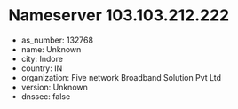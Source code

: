 # Nameserver 103.103.212.222

* as_number: 132768
* name: Unknown
* city: Indore
* country: IN
* organization: Five network Broadband Solution Pvt Ltd
* version: Unknown
* dnssec: false
